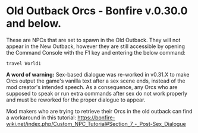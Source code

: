 # Old Outback Orcs - Bonfire v.0.30.0 and below.

These are NPCs that are set to spawn in the Old Outback. They will not appear in the New Outback, however they are still accessible by opening the Command Console with the F1 key and entering the below command:

```
travel World1
```

**A word of warning:** Sex-based dialogue was re-worked in v0.31.X to make Orcs output the game's vanilla text after a sex scene ends, instead of the mod creator's intended speech. As a consequence, any Orcs who are supposed to speak or run extra commands after sex do not work properly and must be reworked for the proper dialogue to appear.

Mod makers who are trying to retrieve their Orcs in the old outback can find a workaround in this tutorial: https://bonfire-wiki.net/index.php/Custom_NPC_Tutorial#Section_7_-_Post-Sex_Dialogue
